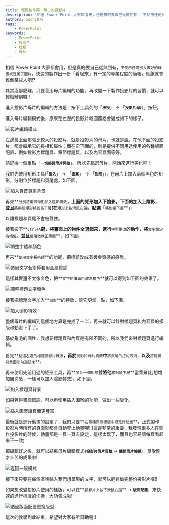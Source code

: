 ```yaml
---
title: 輕鬆製作獨一無二的投影片
description: "相信 Power Point 大家都會用，但是真的要自己從無到有，`不使用任何別人做好的樣板或是美工圖片`，快速的製作出一份「看起來」有一定的專業程度的簡報，應該就會難倒某些人吧!? 其實沒那麼難，只要善用母片編輯的功能，再改變一下製作投影片的習慣，就可以輕鬆辦到囉!!"
authors: ouch1978
tags: 
    - PowerPoint
keywords: 
    - PowerPoint
    - 投影片 
    - 樣版 
    - 母片
---
```


相信 Power Point 大家都會用，但是真的要自己從無到有，`不使用任何別人做好的樣板或是美工圖片`，快速的製作出一份「看起來」有一定的專業程度的簡報，應該就會難倒某些人吧!?

其實沒那麼難，只要善用母片編輯的功能，再改變一下製作投影片的習慣，就可以輕鬆辦到囉!!

<!--truncate-->

進入投影片母片的編輯的方法是：按下工具列的「**`檢視`**」 -> 「**`投影片母片`**」按鈕。

進入母片編輯模式後，原來在左邊的投影片縮圖窗格會變成如下的樣子。

![母片編輯模式](image_2.png "母片編輯模式")

左邊最上面那張比較大的投影片，就是投影片的母片，也就是說，在他下面的投影片，都會繼承它的長相和屬性；而在它下面的，則是提供不同用途使用的各種版面配置，例如投影片標題頁、章節標題頁，以及內容頁面等等。

請記得一個重點「**`一切都從母片開始`**」。所以先點選母片，開始來進行美化吧!!

我們先使用矩形工具(「**`插入`**」 -> 「**`圖案`**」 -> 「**`矩形`**」)，在母片上加入兩個黑色的矩形，分別位於標題和頁尾處，如下圖。

![加入頁首頁尾背景](image_4.png "加入頁首頁尾背景")

再來**`分別將兩個矩形加入陰影特效`**，上面的矩形加入下陰影，下面的加入上陰影，並且**`將兩個矩形移到最下層`**(在**`矩形上按滑鼠右鍵`**，點選「**`移到最下層`**」)

以讓標題和頁尾不會被蓋住。

接著按下**`Ctrl+A`**鍵，將畫面上的物件全選起來，進行**`字型更改`**的動作，將**`文字設定為橘色`**，並且**`使用微軟正黑體`**，如下圖。

![調整字體和顏色](image_6.png "調整字體和顏色")

再來**`使用文字藝術師`**的功能，把標題改成有鍍金質感的感覺。

![透過文字藝術師套用金屬質感](image_8.png "透過文字藝術師套用金屬質感")

這樣其實還不太像金色，把**`文字的填滿色改為橙色`**就可以得到如下圖的效果了。

![調整標題文字顏色](image_10.png "調整標題文字顏色")

接著把標題文字加入**`倒影`**的特效，讓它更炫一點，如下圖。

![加入倒影特效](image_12.png "加入倒影特效")

整個母片的編輯到這個地方算是完成了一半，再來就可以針對標題頁和內容頁的樣版和動畫下手了。

基於龜毛的個性，我想要標題頁和內頁是有所不同的，所以我們來對標題頁進行編輯。

首先**`點選左邊的標題投影片樣版`**，再於**`投影片母片頁籤`**中**`將頁尾的打勾取消`，**以及**`將隱藏背景圖形勾選起來`**。

再來使用先前用過的矩形工具，再**`加入一個矩形`**並將他**`移到最下層`**當背景(若想增加層次感，一樣可以加入陰影特效)，如下圖。

![加入標題頁背景](image_14.png "加入標題頁背景")

如果覺得畫面單調，可以再使用插入圖案的功能，做出一些變化。

![插入圖案讓頁面更豐富](image_16.png "插入圖案讓頁面更豐富")

最後就是進行動畫的設定了，我們只要**`在每種頁面樣版中設定好動畫`**，正式製作投影片時所有的頁面就都會自動套上動畫喔!!(這邊非常的重要，我發現很多人在製作投影片的時候，動畫都是一頁一頁去設定，這樣太累了，而且也容易讓每頁看起來不一致)

都編輯好之後，就可以結束母片編輯模式(**`投影片母片頁籤`** -> **`關閉母片檢視`**)，享受剛才辛苦的成果啦!!

![返回一般模式](image_18.png "返回一般模式")

接下來只要在每個區塊輸入我們想呈現的文字，就可以輕鬆做完整份投影片囉!!

如果想改變投影片使用的樣版，可以在**`投影片上按下滑鼠右鍵`** -> **`版面配置`**，來快速的進行樣版的切換，大功告成啦!!

![透過版面配置更換版型](image_20.png "透過版面配置更換版型")

這次的教學到此結束，希望對大家有所幫助喔!!
